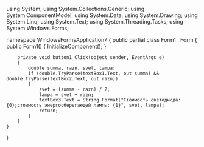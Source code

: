 using System;
using System.Collections.Generic;
using System.ComponentModel;
using System.Data;
using System.Drawing;
using System.Linq;
using System.Text;
using System.Threading.Tasks;
using System.Windows.Forms;

namespace WindowsFormsApplication7
{
    public partial class Form1 : Form
    {
        public Form1()
        {
            InitializeComponent();
        }

        private void button1_Click(object sender, EventArgs e)
        {
            double summa, razn, svet, lampa;
            if (double.TryParse(textBox1.Text, out summa) && double.TryParse(textBox2.Text, out razn))
            {
                svet = (summa - razn) / 2;
                lampa = svet + razn;
                textBox3.Text = String.Format("Стоимость светодиода: {0};стоимость энергосберегающей лампы: {1}", svet, lampa);
                return;
            }
        }
    }
}

